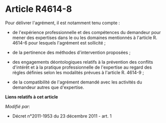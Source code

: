 # Article R4614-8

Pour délivrer l'agrément, il est notamment tenu compte : 

- de l'expérience professionnelle et des compétences du demandeur pour mener des expertises dans le ou les domaines
mentionnés à l'article R. 4614-6 pour lesquels l'agrément est sollicité ; 

- de la pertinence des méthodes d'intervention proposées ; 

- des engagements déontologiques relatifs à la prévention des conflits d'intérêt et à la pratique professionnelle de
l'expertise au regard des règles définies selon les modalités prévues à l'article R. 4614-9 ; 

- de la compatibilité de l'agrément demandé avec les activités du demandeur autres que d'expertise.

**Liens relatifs à cet article**

_Modifié par_:

  - Décret n°2011-1953 du 23 décembre 2011 - art. 1
